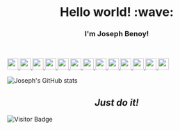 <h1 align='center'> Hello world! :wave:</h1>
<h3 align='center'>
I'm Joseph Benoy! 
</h3><br>
<p>
  
  <a href="https://www.facebook.com/joseph.benoy.erurickal">
      <img src="https://img.shields.io/badge/facebook-%2312100E.svg?&style=for-the-badge&logo=facebook&logoColor=white&color=3b5998" height=25>
  </a>
  <a href="https://cyborgin.blogspot.com/">
      <img src="https://img.shields.io/badge/blogger-%2312100E.svg?&style=for-the-badge&logo=blogger&logoColor=white&color=fc4f08" height=25>
  </a>
    <a href="https://t.me/joseph_benoy">
      <img src="https://img.shields.io/badge/telegram-%2312100E.svg?&style=for-the-badge&logo=telegram&logoColor=white&color=0088cc" height=25>
  </a>
    <a href="https://www.instagram.com/joseph_benoy.eroorickal">
    <img src="https://img.shields.io/badge/instagram-%23E4405F.svg?&style=for-the-badge&logo=instagram&logoColor=white" height=25>
  </a>
  <a href="https://twitter.com/JosephBenoy_dev">
    <img src="https://img.shields.io/badge/twitter-%231DA1F2.svg?&style=for-the-badge&logo=twitter&logoColor=white" height=25>
  </a>
    <a href="https://medium.com/fef">
    <img src="https://img.shields.io/badge/medium-%2312100E.svg?&style=for-the-badge&logo=medium&logoColor=white" height=25>
  </a>
  <a href="https://www.linkedin.com/in/joseph-benoy/">
    <img src="https://img.shields.io/badge/linkedin-%230077B5.svg?&style=for-the-badge&logo=linkedin&logoColor=white" height=25>
  </a>
  <a href="https://dev.to/josephbenoy">
    <img src="https://img.shields.io/badge/DEV.TO-%230A0A0A.svg?&style=for-the-badge&logo=dev.to&logoColor=white" height=25>
  </a>
  <a href="https://github.com/joseph-benoy">
    <img src="https://img.shields.io/badge/github-%230A0A0A.svg?&style=for-the-badge&logo=github&logoColor=white" height=25>
  </a>
  <a href="https://www.youtube.com/channel/UCdSpfVeeTRjeNigJ6eGO6FQ">
    <img src="https://img.shields.io/badge/youtube-%23E62117.svg?&style=for-the-badge&logo=youtube&logoColor=white" height=25>
  </a>
  <a href="https://play.google.com/store/apps/dev?id=5912633gggg885029902327">
    <img src="https://img.shields.io/badge/google%20play-%23414141.svg?&style=for-the-badge&logo=google-play&logoColor=white" height=25>
  </a>
  <a href="https://stackoverflow.com/users/13155792/joseph-benoy">
    <img src="https://img.shields.io/badge/stack%20overflow-%23FE7A16.svg?&style=for-the-badge&logo=stack-overflow&logoColor=white" height=25>
  </a>
  <a href="https://drive.google.com/file/d/1np_2QpaapOQTpaQqUj4tpoCsIxQ7IJRG/view?usp=sharing">
    <img src="https://img.shields.io/badge/Resume-%23323232.svg?&style=for-the-badge&logo=adobe-acrobat-reader&logoColor=white" height=25>
  </a>
</p>

![Joseph's GitHub stats](https://github-readme-stats.vercel.app/api?username=joseph-benoy&count_private=true)
<h2 align='center'><i>Just do it!</i></h1>

![Visitor Badge](https://visitor-badge.laobi.icu/badge?page_id=joseph-benoy_github_profile)
